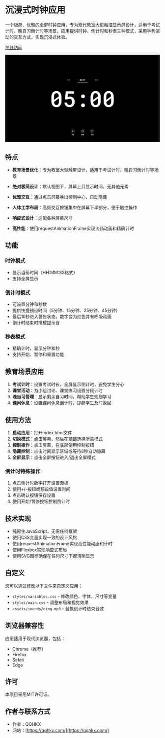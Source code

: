 # 沉浸式时钟应用

一个极简、优雅的全屏时钟应用，专为现代教室大型触控显示屏设计，适用于考试计时、晚自习倒计时等场景。应用提供时钟、倒计时和秒表三种模式，采用手势驱动的交互方式，实现沉浸式体验。

[在线访问](https://clock.qqhkx.com/)

![网页截图](example.png)

## 特点

- **教育场景优化**：专为教室大型触屏设计，适用于考试计时、晚自习倒计时等场景

- **绝对极简设计**：默认视图下，屏幕上只显示时间，无其他元素
- **优雅交互**：通过点击屏幕唤出控制中心，自动隐藏
- **人体工学布局**：高频交互按钮集中在屏幕下半部分，便于触控操作
- **响应式设计**：适配各种屏幕尺寸
- **高性能**：使用requestAnimationFrame实现流畅动画和精确计时

## 功能

### 时钟模式
- 显示当前时间（HH:MM:SS格式）
- 支持全屏显示

### 倒计时模式
- 可设置分钟和秒数
- 提供快捷预设时间（5分钟、15分钟、25分钟、45分钟）
- 最后10秒进入警告状态，数字变为红色并有呼吸动画
- 倒计时结束时播放提示音

### 秒表模式
- 精确计时，显示分钟和秒
- 支持开始、暂停和重置功能

## 教育场景应用

1. **考试计时**：设置考试时长，全屏显示倒计时，避免学生分心
2. **课堂活动**：为小组讨论、课堂练习设置分段计时
3. **晚自习管理**：显示剩余自习时间，帮助学生规划学习
4. **课间休息**：设置课间休息倒计时，提醒学生及时返回

## 使用方法

1. **启动应用**：打开index.html文件
2. **切换模式**：点击屏幕，然后在顶部选择所需模式
3. **控制操作**：点击屏幕，在底部使用控制按钮
4. **隐藏控制**：点击时间显示区域或等待8秒自动隐藏
5. **全屏显示**：点击全屏按钮进入/退出全屏模式

### 倒计时特殊操作

1. 点击倒计时数字打开设置面板
2. 使用+/-按钮或预设值设置时间
3. 点击确认按钮保存设置
4. 使用开始/暂停按钮控制倒计时

## 技术实现

- 纯原生JavaScript，无需任何框架
- 使用CSS变量实现一致的设计风格
- 使用requestAnimationFrame实现高性能动画和计时
- 使用Flexbox实现响应式布局
- 使用SVG图标确保在任何尺寸下都清晰显示

## 自定义

您可以通过修改以下文件来自定义应用：

- `styles/variables.css` - 修改颜色、字体、尺寸等变量
- `styles/main.css` - 调整布局和视觉效果
- `assets/sounds/ding.mp3` - 替换倒计时结束音效

## 浏览器兼容性

应用适用于现代浏览器，包括：

- Chrome（推荐）
- Firefox
- Safari
- Edge

## 许可

本项目采用MIT许可证。

## 作者与联系方式

- 作者：QQHKX
- 网站：[https://qqhkx.com/](https://qqhkx.com/)